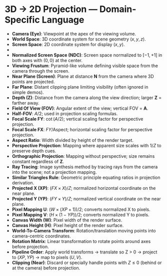 # 3D → 2D Projection — Domain-Specific Language

* **Camera (Eye)**: Viewpoint at the apex of the viewing volume.
* **World Space**: 3D coordinate system for scene geometry $(x, y, z)$.
* **Screen Space**: 2D coordinate system for display $(x, y)$.
* 
* **Normalized Screen Space (NDC)**: Screen space normalized to $[-1, +1]$ in both axes with $(0,0)$ at the center.
* **Viewing Frustum**: Pyramid-like volume defining visible space from the camera through the screen.
* **Near Plane (Screen)**: Plane at distance **N** from the camera where 3D points are projected.
* **Far Plane**: Distant clipping plane limiting visibility (often ignored in simple demos).
* **Depth (Z)**: Distance from the camera along the view direction; larger **Z** = farther away.
* **Field Of View (FOV)**: Angular extent of the view; vertical FOV = **A**.
* **Half-FOV**: $A/2$; used in projection scaling formulas.
* **Focal Scale FY**: $\cot(A/2)$; vertical scaling factor for perspective projection.
* **Focal Scale FX**: $FY / \text{Aspect}$; horizontal scaling factor for perspective projection.
* **Aspect Ratio**: Width divided by height of the render target.
* **Perspective Projection**: Mapping where apparent size scales with $1/Z$ to preserve depth cues.
* **Orthographic Projection**: Mapping without perspective; size remains constant regardless of **Z**.
* **Ray Tracing**: Image synthesis method by tracing rays from the camera into the scene; not a projection mapping.
* **Similar Triangles Rule**: Geometric principle equating ratios in projection derivation.
* **Projected X (XP)**: $(FX \times X) / Z$; normalized horizontal coordinate on the near plane.
* **Projected Y (YP)**: $(FY \times Y) / Z$; normalized vertical coordinate on the near plane.
* **Pixel Mapping U**: $(W \times (XP + 1)) / 2$; converts normalized X to pixels.
* **Pixel Mapping V**: $(H \times (1 - YP)) / 2$; converts normalized Y to pixels.
* **Canvas Width (W)**: Pixel width of the render surface.
* **Canvas Height (H)**: Pixel height of the render surface.
* **World-To-Camera Transform**: Rotation/translation moving points into camera-centric coordinates.
* **Rotation Matrix**: Linear transformation to rotate points around axes before projection.
* **Pipeline Order**: Apply world transforms → translate so Z > 0 → project to $(XP, YP)$ → map to pixels $(U, V)$.
* **Clipping (Near)**: Discard or specially handle points with $Z \leq 0$ (behind or at the camera) before projection.
